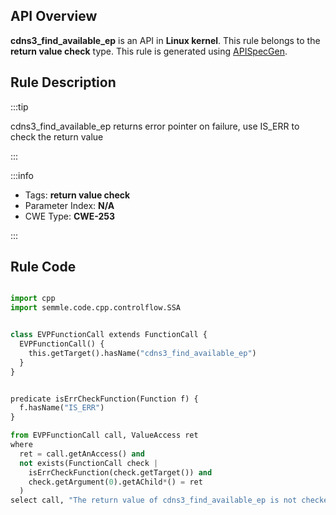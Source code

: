 ---
---


## API Overview
**cdns3_find_available_ep** is an API in **Linux kernel**. This rule belongs to the **return value check** type. This rule is generated using [APISpecGen](../../tools/APISpecGen).
## Rule Description

:::tip

cdns3_find_available_ep returns error pointer on failure, use IS_ERR to check the return value

:::

:::info

- Tags: **return value check**
- Parameter Index: **N/A**
- CWE Type: **CWE-253**

:::

## Rule Code
```python

import cpp
import semmle.code.cpp.controlflow.SSA


class EVPFunctionCall extends FunctionCall {
  EVPFunctionCall() {
    this.getTarget().hasName("cdns3_find_available_ep")
  }
}


predicate isErrCheckFunction(Function f) {
  f.hasName("IS_ERR") 
}

from EVPFunctionCall call, ValueAccess ret
where
  ret = call.getAnAccess() and
  not exists(FunctionCall check |
    isErrCheckFunction(check.getTarget()) and
    check.getArgument(0).getAChild*() = ret
  )
select call, "The return value of cdns3_find_available_ep is not checked with IS_ERR."
    
```